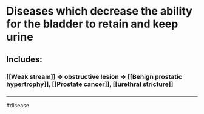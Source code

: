 # Diseases which decrease the ability for the bladder to retain and keep urine 

## Includes:
### [[Weak stream]] -> obstructive lesion -> [[Benign prostatic hypertrophy]], [[Prostate cancer]], [[urethral stricture]]
### 

---

#disease